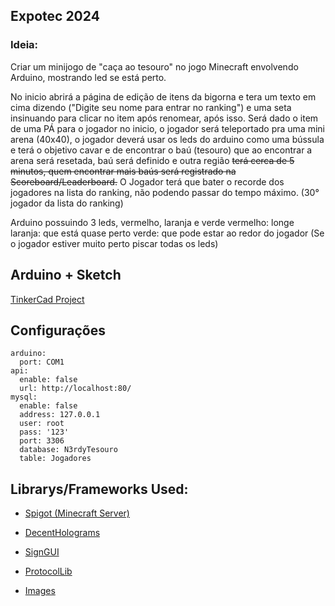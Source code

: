 ## Expotec 2024

### Ideia:
Criar um minijogo de "caça ao tesouro" no jogo Minecraft envolvendo Arduino, mostrando led se está perto.

No inicio abrirá a página de edição de itens da bigorna
e tera um texto em cima dizendo ("Digite seu nome para entrar no ranking")
e uma seta insinuando para clicar no item após renomear, após isso.
Será dado o item de uma PÁ para o jogador no inicio, o jogador será teleportado pra uma mini arena (40x40), o jogador deverá usar os leds do arduino como uma bússula e terá o objetivo cavar e de encontrar o baú (tesouro)
que ao encontrar a arena será resetada, baú será definido e outra região
~~terá cerca de 5 minutos, quem encontrar mais baús será registrado na Scoreboard/Leaderboard.~~
O Jogador terá que bater o recorde dos jogadores na lista do ranking, não podendo passar do tempo máximo. (30° jogador da lista do ranking)

Arduino possuindo 3 leds, vermelho, laranja e verde
vermelho: longe
laranja: que está quase perto
verde: que pode estar ao redor do jogador
(Se o jogador estiver muito perto piscar todas os leds)


## Arduino + Sketch

[TinkerCad Project](https://www.tinkercad.com/things/4CsAqzCUjmf-expotec-minecraft-2024?sharecode=N_ip5fn6wPsz_1O8KaItVAOZYmll_KhuWK5MK8uHq5U)

## Configurações

```
arduino:
  port: COM1
api:
  enable: false
  url: http://localhost:80/
mysql:
  enable: false
  address: 127.0.0.1
  user: root
  pass: '123'
  port: 3306
  database: N3rdyTesouro
  table: Jogadores

```


## Librarys/Frameworks Used:

* [Spigot (Minecraft Server)](https://www.spigotmc.org/wiki/spigot-plugin-development/)

* [DecentHolograms](https://github.com/DecentSoftware-eu/DecentHolograms)

* [SignGUI](https://github.com/Rapha149/SignGUI)

* [ProtocolLib](https://github.com/dmulloy2/ProtocolLib)

* [Images](https://github.com/Andavin/Images)
